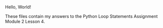 Hello, World!

These files contain my answers to the Python Loop Statements Assignment Module 2 Lesson 4. 